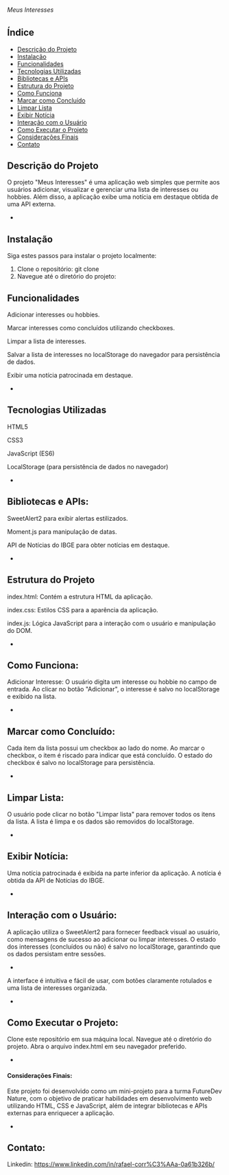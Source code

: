 ###### Meus Interesses ######

## Índice

- [Descrição do Projeto](#descrição)
- [Instalação](#instalação)
- [Funcionalidades](#funcionalidades)
- [Tecnologias Utilizadas](#tecnologias)
- [Bibliotecas e APIs](#bibliotecas)
- [Estrutura do Projeto](#logica)
- [Como Funciona](#funcionamento)
- [Marcar como Concluído](#check)
- [Limpar Lista](#limpar)
- [Exibir Notícia](#noticia)
- [Interação com o Usuário](#interação)
- [Como Executar o Projeto](#executar)
- [Considerações Finais](#conclusão)
- [Contato](#contato)


## Descrição do Projeto ##
O projeto "Meus Interesses" é uma aplicação web simples que permite aos usuários adicionar, visualizar e gerenciar uma lista de interesses ou hobbies. Além disso, a aplicação exibe uma notícia em destaque obtida de uma API externa.

-

## Instalação

 Siga estes passos para instalar o projeto localmente:

1. Clone o repositório:
   git clone 
2. Navegue até o diretório do projeto:

## Funcionalidades ##
Adicionar interesses ou hobbies.

Marcar interesses como concluídos utilizando checkboxes.

Limpar a lista de interesses.

Salvar a lista de interesses no localStorage do navegador para persistência de dados.

Exibir uma notícia patrocinada em destaque.

-

## Tecnologias Utilizadas ##
HTML5

CSS3

JavaScript (ES6)

LocalStorage (para persistência de dados no navegador)

-

## Bibliotecas e APIs: ##
SweetAlert2 para exibir alertas estilizados.

Moment.js para manipulação de datas.

API de Notícias do IBGE para obter notícias em destaque.

-

## Estrutura do Projeto ##
index.html: Contém a estrutura HTML da aplicação.

index.css: Estilos CSS para a aparência da aplicação.

index.js: Lógica JavaScript para a interação com o usuário e manipulação do DOM.

-

## Como Funciona: ##
Adicionar Interesse:
O usuário digita um interesse ou hobbie no campo de entrada.
Ao clicar no botão "Adicionar", o interesse é salvo no localStorage e exibido na lista.

-

## Marcar como Concluído:
Cada item da lista possui um checkbox ao lado do nome.
Ao marcar o checkbox, o item é riscado para indicar que está concluído.
O estado do checkbox é salvo no localStorage para persistência.

-

## Limpar Lista:
O usuário pode clicar no botão "Limpar lista" para remover todos os itens da lista.
A lista é limpa e os dados são removidos do localStorage.

-

## Exibir Notícia:
Uma notícia patrocinada é exibida na parte inferior da aplicação.
A notícia é obtida da API de Notícias do IBGE.

-

## Interação com o Usuário: 
A aplicação utiliza o SweetAlert2 para fornecer feedback visual ao usuário, como mensagens de sucesso ao adicionar ou limpar interesses.
O estado dos interesses (concluídos ou não) é salvo no localStorage, garantindo que os dados persistam entre sessões.

-

A interface é intuitiva e fácil de usar, com botões claramente rotulados e uma lista de interesses organizada.

-

## Como Executar o Projeto: 
Clone este repositório em sua máquina local.
Navegue até o diretório do projeto.
Abra o arquivo index.html em seu navegador preferido.

-

#### Considerações Finais: ####
Este projeto foi desenvolvido como um mini-projeto para a turma FutureDev Nature, com o objetivo de praticar habilidades em desenvolvimento web utilizando HTML, CSS e JavaScript, além de integrar bibliotecas e APIs externas para enriquecer a aplicação.

-

## Contato: ##
Linkedin:  https://www.linkedin.com/in/rafael-corr%C3%AAa-0a61b326b/ 